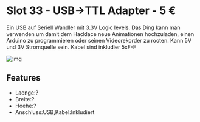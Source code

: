[img]:https://github.com/zerocity/metalabAutomat/raw/master/33/1.jpg

# Slot 33 - USB->TTL Adapter - 5 &euro;

Ein USB auf Seriell Wandler mit 3.3V Logic levels. Das Ding kann man verwenden um damit dem Hacklace neue Animationen hochzuladen, einen Arduino zu programmieren oder seinen Videorekorder zu rooten. Kann 5V und 3V Stromquelle sein. Kabel sind inkludier 5xF-F

![img]

## Features

+ Laenge:?
+ Breite:?
+ Hoehe:?
+ Anschluss:USB,Kabel:Inkludiert
